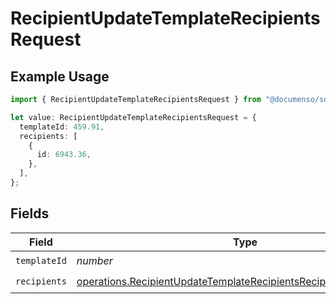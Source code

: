 # RecipientUpdateTemplateRecipientsRequest

## Example Usage

```typescript
import { RecipientUpdateTemplateRecipientsRequest } from "@documenso/sdk-typescript/models/operations";

let value: RecipientUpdateTemplateRecipientsRequest = {
  templateId: 459.91,
  recipients: [
    {
      id: 6943.36,
    },
  ],
};
```

## Fields

| Field                                                                                                                                                  | Type                                                                                                                                                   | Required                                                                                                                                               | Description                                                                                                                                            |
| ------------------------------------------------------------------------------------------------------------------------------------------------------ | ------------------------------------------------------------------------------------------------------------------------------------------------------ | ------------------------------------------------------------------------------------------------------------------------------------------------------ | ------------------------------------------------------------------------------------------------------------------------------------------------------ |
| `templateId`                                                                                                                                           | *number*                                                                                                                                               | :heavy_check_mark:                                                                                                                                     | N/A                                                                                                                                                    |
| `recipients`                                                                                                                                           | [operations.RecipientUpdateTemplateRecipientsRecipientRequestBody](../../models/operations/recipientupdatetemplaterecipientsrecipientrequestbody.md)[] | :heavy_check_mark:                                                                                                                                     | N/A                                                                                                                                                    |